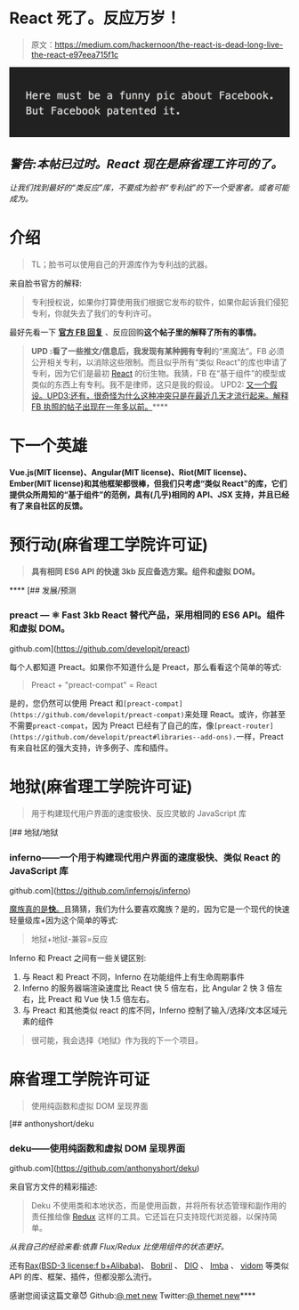 # React 死了。反应万岁！

> 原文：<https://medium.com/hackernoon/the-react-is-dead-long-live-the-react-e97eea715f1c>

![](img/5066f48b225038250e24d6d0a44caa84.png)

## ***警告:本帖已过时。React 现在是麻省理工许可的了。***

*让我们找到最好的“类反应”库，不要成为脸书“专利战”的下一个受害者。或者可能成为。*

# 介绍

> TL；脸书可以使用自己的开源库作为专利战的武器。

来自脸书官方的解释:

> 专利授权说，如果你打算使用我们根据它发布的软件，如果你起诉我们侵犯专利，你就失去了我们的专利许可。

最好先看一下 [**官方 FB 回复**](https://code.facebook.com/posts/112130496157735/explaining-react-s-license/) 、反应回购****这个帖子里的**解释了所有的事情。******

> ******UPD** :看了一些推文/信息后，我发现有某种拥有**专利**的“黑魔法”。FB 必须公开相关专利，以消除这些限制。而且似乎所有“类似 React”的库也申请了专利，因为它们是最初 [React](https://hackernoon.com/tagged/react) 的衍生物。我猜，FB 在“基于组件”的模型或类似的东西上有专利。我不是律师，这只是我的假设。
> UPD2: [又一个假设。UPD3:还有，很奇怪为什么这种冲突只是在最近几天才流行起来。](/@vladimirmetnew/i-absolutely-agree-with-you-because-react-itself-is-a-composition-of-different-well-known-design-a4e6e509f951)[解释 FB 执照的帖子出现在一年多以前。](https://react-etc.net/entry/your-license-to-use-react-js-can-be-revoked-if-you-compete-with-facebook)****

# ****下一个英雄****

****Vue.js(MIT license)、Angular(MIT license)、Riot(MIT license)、Ember(MIT license)和其他框架都很棒，但我们只考虑“类似 React”的库，它们提供众所周知的“基于组件”的范例，具有(几乎)相同的 API、JSX 支持，并且已经有了来自社区的反馈。****

# ****预行动(麻省理工学院许可证)****

> ****具有相同 ES6 API 的快速 3kb 反应备选方案。组件和虚拟 DOM。****

****[](https://github.com/developit/preact) [## 发展/预测

### preact — ⚛️ Fast 3kb React 替代产品，采用相同的 ES6 API。组件和虚拟 DOM。

github.com](https://github.com/developit/preact) 

每个人都知道 Preact。如果你不知道什么是 Preact，那么看看这个简单的等式:

> Preact + "preact-compat" = React

是的，您仍然可以使用 Preact 和`[preact-compat](https://github.com/developit/preact-compat)`来处理 React。或许，你甚至不需要`preact-compat`，因为 Preact 已经有了自己的库，像`[preact-router](https://github.com/developit/preact#libraries--add-ons).`一样，Preact 有来自社区的强大支持，许多例子、库和插件。

# 地狱(麻省理工学院许可证)

> 用于构建现代用户界面的速度极快、反应灵敏的 JavaScript 库

[](https://github.com/infernojs/inferno) [## 地狱/地狱

### inferno——一个用于构建现代用户界面的速度极快、类似 React 的 JavaScript 库

github.com](https://github.com/infernojs/inferno) 

[魔族真的是**快**。](https://localvoid.github.io/uibench/)且猜猜，我们为什么要喜欢魔族？是的，因为它是一个现代的快速轻量级库+因为这个简单的等式:

> 地狱+地狱-兼容=反应

Inferno 和 Preact 之间有一些关键区别:

1.  与 React 和 Preact 不同，Inferno 在功能组件上有生命周期事件
2.  Inferno 的服务器端渲染速度比 React 快 5 倍左右，比 Angular 2 快 3 倍左右，比 Preact 和 Vue 快 1.5 倍左右。
3.  与 Preact 和其他类似 react 的库不同，Inferno 控制了输入/选择/文本区域元素的组件

> 很可能，我会选择《地狱》作为我的下一个项目。

# 麻省理工学院许可证

> 使用纯函数和虚拟 DOM 呈现界面

[](https://github.com/anthonyshort/deku) [## anthonyshort/deku

### deku——使用纯函数和虚拟 DOM 呈现界面

github.com](https://github.com/anthonyshort/deku) 

来自官方文件的精彩描述:

> Deku 不使用类和本地状态，而是使用函数，并将所有状态管理和副作用的责任推给像 [Redux](http://redux.js.org/) 这样的工具。它还旨在只支持现代浏览器，以保持简单。

*从我自己的经验来看:依靠 Flux/Redux 比使用组件的状态更好。*

还有[Rax(BSD-3 license:f b+Alibaba)](https://github.com/alibaba/rax)、 [Bobril](https://github.com/Bobris/Bobril) 、 [DIO](https://dio.js.org/) 、 [Imba](http://imba.io/home) 、 [vidom](https://github.com/dfilatov/vidom) 等类似 API 的库、框架、插件，但都没那么流行。

感谢您阅读这篇文章😈
Github:[@ met new](https://github.com/Metnew)
Twitter:[@ themet new](https://twitter.com/theMetnew)****
